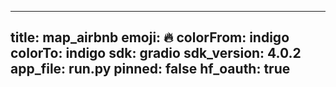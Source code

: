 
---
title: map_airbnb 
emoji: 🔥
colorFrom: indigo
colorTo: indigo
sdk: gradio
sdk_version: 4.0.2
app_file: run.py
pinned: false
hf_oauth: true
---
